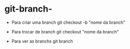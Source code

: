 # git-branch-

* Para criar uma branch
git checkout -b "nome da branch"

* Para trocar de branch
git checkout "nome da branch"

* Para ver as branchs
git branch
